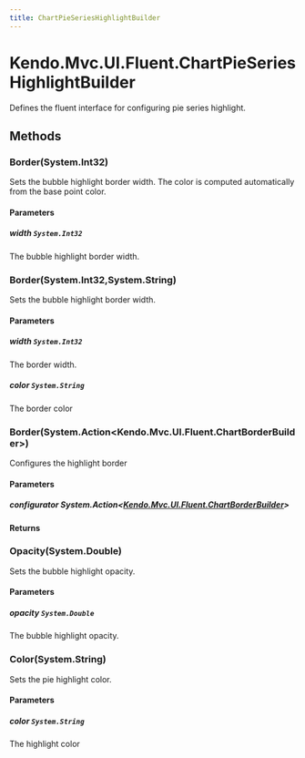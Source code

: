```yaml
---
title: ChartPieSeriesHighlightBuilder
---
```


# Kendo.Mvc.UI.Fluent.ChartPieSeriesHighlightBuilder
Defines the fluent interface for configuring pie series highlight.




## Methods


### Border(System.Int32)
Sets the bubble highlight border width.
            The color is computed automatically from the base point color.


#### Parameters

##### width `System.Int32`
The bubble highlight border width.





### Border(System.Int32,System.String)
Sets the bubble highlight border width.


#### Parameters

##### width `System.Int32`
The border width.

##### color `System.String`
The border color





### Border(System.Action\<Kendo.Mvc.UI.Fluent.ChartBorderBuilder\>)
Configures the highlight border


#### Parameters

##### configurator System.Action<[Kendo.Mvc.UI.Fluent.ChartBorderBuilder](/api/wrappers/aspnet-mvc/Kendo.Mvc.UI.Fluent/ChartBorderBuilder)>




#### Returns




### Opacity(System.Double)
Sets the bubble highlight opacity.


#### Parameters

##### opacity `System.Double`
The bubble highlight opacity.





### Color(System.String)
Sets the pie highlight color.


#### Parameters

##### color `System.String`
The highlight color






